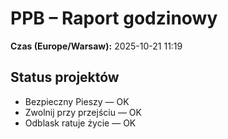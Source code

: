 # PPB – Raport godzinowy
**Czas (Europe/Warsaw):** 2025-10-21 11:19

## Status projektów
- Bezpieczny Pieszy — OK
- Zwolnij przy przejściu — OK
- Odblask ratuje życie — OK

